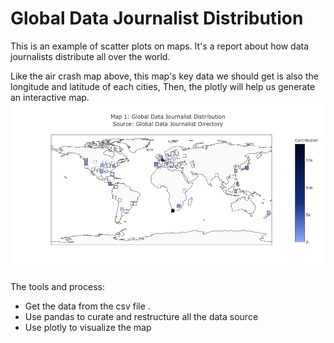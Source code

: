 # Global Data Journalist Distribution
This is an example of scatter plots on maps. It's a report about how data journalists distribute all over the world.

Like the air crash map above, this map's key data we should get is also the longitude and latitude of each cities, 
Then, the plotly will help us generate an interactive map.
![](newplot.png)

The tools and process:

- Get the data from the csv file .
- Use pandas to curate and restructure all the data source
- Use plotly to visualize the map

